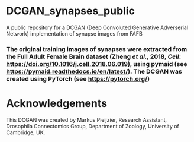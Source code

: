 # DCGAN_synapses_public
A public repository for a DCGAN (Deep Convoluted Generative Adverserial Network) implementation of synapse images from FAFB


### The original training images of synapses were extracted from the Full Adult Female Brain dataset (Zheng _et al._, 2018, _Cell_: https://doi.org/10.1016/j.cell.2018.06.019), using pymaid (see https://pymaid.readthedocs.io/en/latest/). The DCGAN was created using PyTorch (see https://pytorch.org/)


# Acknowledgements
This DCGAN was created by Markus Pleijzier, Research Assistant, Drosophila Connectomics Group, Department of Zoology, University of Cambridge, UK. 

